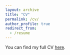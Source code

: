 ```yaml
---
layout: archive
title: "CV"
permalink: /cv/
author_profile: true
redirect_from:
  - /resume
---
```


You can find my full CV [here](https://ejung11.github.io/files/CV_EyeEoun_Jung_2024.pdf).



